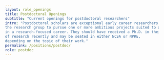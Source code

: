 ```yaml
---
layout: role_openings
title: Postdoctoral Openings
subtitle: "Current openings for postdoctoral researchers"
intro: "Postdoctoral scholars are exceptional early career researchers who join 
the research group to pursue one or more ambitious projects suited to a future 
in a research-focused career. They should have received a Ph.D. in their area 
of research recently and may be seated in either NCSA or NPRE, 
depending on the topic of their work."
permalink: /positions/postdoc/
role: postdoc
---
```


